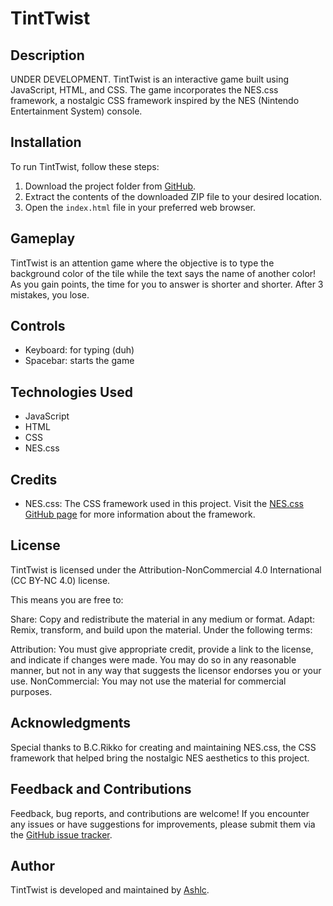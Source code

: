# TintTwist

## Description

UNDER DEVELOPMENT.
TintTwist is an interactive game built using JavaScript, HTML, and CSS. The game incorporates the NES.css framework, a nostalgic CSS framework inspired by the NES (Nintendo Entertainment System) console.

## Installation

To run TintTwist, follow these steps:

1. Download the project folder from [GitHub](https://github.com/your-username/TintTwist).
2. Extract the contents of the downloaded ZIP file to your desired location.
3. Open the `index.html` file in your preferred web browser.

## Gameplay

TintTwist is an attention game where the objective is to type the background color of the tile while the text says the name of another color!
As you gain points, the time for you to answer is shorter and shorter. After 3 mistakes, you lose.

## Controls

- Keyboard: for typing (duh)
- Spacebar: starts the game

## Technologies Used

- JavaScript
- HTML
- CSS
- NES.css

## Credits

- NES.css: The CSS framework used in this project. Visit the [NES.css GitHub page](https://github.com/nostalgic-css/NES.css) for more information about the framework.

## License

TintTwist is licensed under the Attribution-NonCommercial 4.0 International (CC BY-NC 4.0) license.

This means you are free to:

Share: Copy and redistribute the material in any medium or format.
Adapt: Remix, transform, and build upon the material.
Under the following terms:

Attribution: You must give appropriate credit, provide a link to the license, and indicate if changes were made. You may do so in any reasonable manner, but not in any way that suggests the licensor endorses you or your use.
NonCommercial: You may not use the material for commercial purposes.

## Acknowledgments

Special thanks to B.C.Rikko for creating and maintaining NES.css, the CSS framework that helped bring the nostalgic NES aesthetics to this project.

## Feedback and Contributions

Feedback, bug reports, and contributions are welcome! If you encounter any issues or have suggestions for improvements, please submit them via the [GitHub issue tracker](https://github.com/your-username/TintTwist/issues).

## Author

TintTwist is developed and maintained by [Ashlc](https://github.com/Ashlc).
